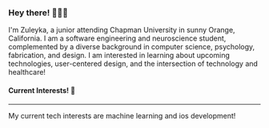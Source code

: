### Hey there! 👋🏼✨ 

I'm Zuleyka, a junior attending Chapman University in sunny Orange, California. I am a software engineering and neuroscience student, complemented by a diverse background in computer science, psychology, fabrication, and design. I am interested in learning about upcoming technologies, user-centered design, and the intersection of technology and healthcare! 

#### Current Interests! 🌟 
***
My current tech interests are machine learning and ios development! 

